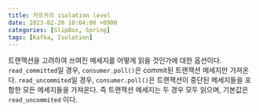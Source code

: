 ```yaml
---
title: 카프카의 isolation level
date: 2023-02-20 10:04:00 +0900
categories: [SlipBox, Spring]
tags: [Kafka, Isolation]
---
```


트랜잭션을 고려하여 쓰여진 메세지를 어떻게 읽을 것인가에 대한 옵션이다.
`read_committed`일 경우, `consumer.poll()`은 commit된 트랜잭션 메세지만 가져온다.
`read_uncommited`일 경우, `consumer.poll()`은 트랜잭션이 중단된 메세지들을 포함한 모든 메세지들을 가져온다.
즉 트랜잭션 메세지는 두 경우 모두 읽으며, 기본값은 `read_uncommited` 이다.